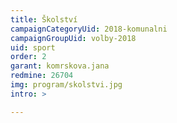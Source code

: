 ```yaml
---
title: Školství
campaignCategoryUid: 2018-komunalni
campaignGroupUid: volby-2018
uid: sport
order: 2
garant: komrskova.jana
redmine: 26704
img: program/skolstvi.jpg
intro: >

---
```


